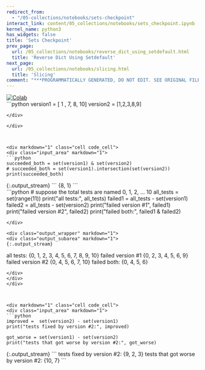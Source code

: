 ```yaml
---
redirect_from:
  - "/05-collections/notebooks/sets-checkpoint"
interact_link: content/05_collections/notebooks/sets_checkpoint.ipynb
kernel_name: python3
has_widgets: false
title: 'Sets Checkpoint'
prev_page:
  url: /05_collections/notebooks/reverse_dict_using_setdefault.html
  title: 'Reverse Dict Using Setdefault'
next_page:
  url: /05_collections/notebooks/slicing.html
  title: 'Slicing'
comment: "***PROGRAMMATICALLY GENERATED, DO NOT EDIT. SEE ORIGINAL FILES IN /content***"
---
```

<a href="https://colab.research.google.com/github/aviadr1/learn-python/blob/master/content/05_collections/notebooks/sets_checkpoint.ipynb" target="_blank">
<img src="https://colab.research.google.com/assets/colab-badge.svg" 
     title="Open this file in Google Colab" alt="Colab"/>
</a>




<div markdown="1" class="cell code_cell">
<div class="input_area" markdown="1">
```python
version1 = [ 1 , 7, 8, 10]
version2 = [1,2,3,8,9]


```
</div>

</div>



<div markdown="1" class="cell code_cell">
<div class="input_area" markdown="1">
```python
succeeded_both = set(version1) & set(version2)
# succeeded_both = set(version1).intersection(set(version2))
print(succeeded_both)

```
</div>

<div class="output_wrapper" markdown="1">
<div class="output_subarea" markdown="1">
{:.output_stream}
```
{8, 1}
```
</div>
</div>
</div>



<div markdown="1" class="cell code_cell">
<div class="input_area" markdown="1">
```python
# suppose the total tests are named 0, 1, 2, ... 10
all_tests = set(range(11))
print("all tests:", all_tests)
failed1 = all_tests - set(version1)
failed2 = all_tests - set(version2)
print("failed version #1", failed1)
print("failed version #2", failed2)
print("failed both:", failed1 & failed2)

```
</div>

<div class="output_wrapper" markdown="1">
<div class="output_subarea" markdown="1">
{:.output_stream}
```
all tests: {0, 1, 2, 3, 4, 5, 6, 7, 8, 9, 10}
failed version #1 {0, 2, 3, 4, 5, 6, 9}
failed version #2 {0, 4, 5, 6, 7, 10}
failed both: {0, 4, 5, 6}
```
</div>
</div>
</div>



<div markdown="1" class="cell code_cell">
<div class="input_area" markdown="1">
```python
improved =  set(version2) - set(version1)
print("tests fixed by version #2:", improved)

got_worse = set(version1) - set(version2)
print("tests that got worse by version #2:", got_worse)

```
</div>

<div class="output_wrapper" markdown="1">
<div class="output_subarea" markdown="1">
{:.output_stream}
```
tests fixed by version #2: {9, 2, 3}
tests that got worse by version #2: {10, 7}
```
</div>
</div>
</div>


